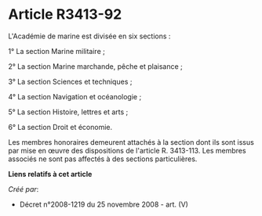 # Article R3413-92

L'Académie de marine est divisée en six sections :

1° La section Marine militaire ;

2° La section Marine marchande, pêche et plaisance ;

3° La section Sciences et techniques ;

4° La section Navigation et océanologie ;

5° La section Histoire, lettres et arts ;

6° La section Droit et économie.

Les membres honoraires demeurent attachés à la section dont ils sont issus par mise en œuvre des dispositions de l'article R.
3413-113. Les membres associés ne sont pas affectés à des sections particulières.

**Liens relatifs à cet article**

_Créé par_:

  - Décret n°2008-1219 du 25 novembre 2008 - art. (V)
